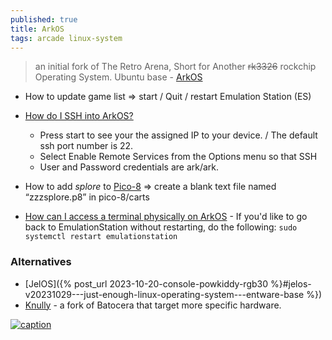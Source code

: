 ```yaml
---
published: true
title: ArkOS
tags: arcade linux-system
---
```

>  an initial fork of The Retro Arena, Short for Another ~~rk3326~~ rockchip Operating System. Ubuntu base - [ArkOS](https://github.com/christianhaitian/arkos/wiki)

- How to update game list => start / Quit / restart Emulation Station (ES)
- [How do I SSH into ArkOS?](https://github.com/christianhaitian/arkos/wiki/Frequently-Asked-Questions---rg353v#q-how-do-i-ssh-into-arkos)
	- Press start to see your the assigned IP to your device.  / The default ssh port number is 22.
	- Select Enable Remote Services from the Options menu so that SSH
	- User and Password credentials are ark/ark.
    
- How to add _splore_ to [Pico-8](https://retrogamecorps.com/2020/11/12/guide-pico-8-on-retro-handhelds/) => create a blank text file named “zzzsplore.p8”  in pico-8/carts
- [How can I access a terminal physically on ArkOS](https://github.com/christianhaitian/arkos/wiki/Frequently-Asked-Questions---rgb30#q-how-can-i-access-a-terminal-physically-on-arkos) - If you'd like to go back to EmulationStation without restarting, do the following: `sudo systemctl restart emulationstation`

### Alternatives
- [JelOS]({% post_url 2023-10-20-console-powkiddy-rgb30 %}#jelos-v20231029---just-enough-linux-operating-system---entware-base %})
- [Knully](https://chatgpt.com/c/68028d9f-8d58-800d-8827-2e2301808d92) - a fork of Batocera that target more specific hardware.

[![caption](https://external-content.duckduckgo.com/iu/?u=https%3A%2F%2Fstat.ameba.jp%2Fuser_images%2F20221020%2F23%2Fcboy1231%2F05%2F3e%2Fj%2Fo4032226815191247973.jpg&f=1&nofb=1&ipt=a0c42b823a47b973eb3fe2c6ba5e5f743d665e81be5c36274921e9492798ff5b&ipo=images)](https://github.com/christianhaitian/arkos/wiki)
